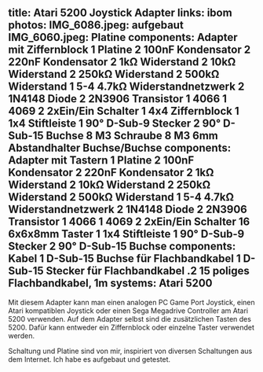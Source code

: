 title: Atari 5200 Joystick Adapter
links:
    ibom
photos:
    IMG_6086.jpeg: aufgebaut
    IMG_6060.jpeg: Platine
components: Adapter mit Ziffernblock
    1 Platine
    2 100nF Kondensator
    2 220nF Kondensator
    2 1kΩ Widerstand
    2 10kΩ Widerstand
    2 250kΩ Widerstand
    2 500kΩ Widerstand
    1 5-4 4.7kΩ Widerstandnetzwerk
    2 1N4148 Diode
    2 2N3906 Transistor
    1 4066
    1 4069
    2 2xEin/Ein Schalter
    1 4x4 Ziffernblock
    1 1x4 Stiftleiste
    1 90° D-Sub-9 Stecker 
    2 90° D-Sub-15 Buchse 
    8 M3 Schraube
    8 M3 6mm Abstandhalter Buchse/Buchse
components: Adapter mit Tastern
    1 Platine
    2 100nF Kondensator
    2 220nF Kondensator
    2 1kΩ Widerstand
    2 10kΩ Widerstand
    2 250kΩ Widerstand
    2 500kΩ Widerstand
    1 5-4 4.7kΩ Widerstandnetzwerk
    2 1N4148 Diode
    2 2N3906 Transistor
    1 4066
    1 4069
    2 2xEin/Ein Schalter
    16 6x6x8mm Taster
    1 1x4 Stiftleiste
    1 90° D-Sub-9 Stecker 
    2 90° D-Sub-15 Buchse 
components: Kabel
    1 D-Sub-15 Buchse für Flachbandkabel
    1 D-Sub-15 Stecker für Flachbandkabel
    .2 15 poliges Flachbandkabel, 1m
systems:
    Atari 5200
---
Mit diesem Adapter kann man einen analogen PC Game Port Joystick, einen Atari kompatiblen Joystick oder einen Sega Megadrive Controller am Atari 5200 verwenden. Auf dem Adapter selbst sind die zusätzlichen Tasten des 5200. Dafür kann entweder ein Ziffernblock oder einzelne Taster verwendet werden.

Schaltung und Platine sind von mir, inspiriert von diversen Schaltungen aus dem Internet. Ich habe es aufgebaut und getestet.
